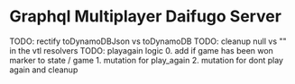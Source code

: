 # Graphql Multiplayer Daifugo Server

TODO: rectify toDynamoDBJson vs toDynamoDB
TODO: cleanup null vs "" in the vtl resolvers
TODO: playagain logic
        0. add if game has been won marker to state / game
        1. mutation for play_again
        2. mutation for dont play again and cleanup